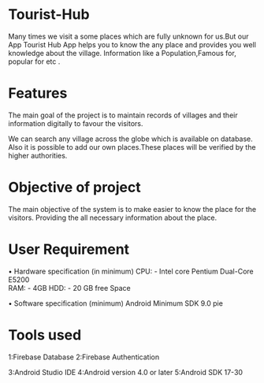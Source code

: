 # Tourist-Hub
Many times we visit a some places which are fully unknown for us.But our App Tourist Hub App helps you to know the any place and provides you well knowledge about the village. Information like a Population,Famous for, popular for etc .

# Features
The main goal of the project is to maintain records of villages and their information digitally to  favour the visitors.

We can search any village across the globe which is available on database.
Also it is possible to add our own places.These places will be verified by the higher authorities.


# Objective of project 
The main objective of the system is to make easier to know the place for the visitors.
Providing the all necessary information about the place.

# User Requirement 
•	Hardware specification (in minimum) 
     CPU: - Intel core Pentium Dual-Core E5200  
     RAM: - 4GB 
     HDD: - 20 GB free Space 
     
•	Software specification (minimum)   Android Minimum SDK 9.0 pie

# Tools used
1:Firebase Database
2:Firebase Authentication

3:Android Studio IDE
4:Android version 4.0 or later
5:Android SDK 17-30
